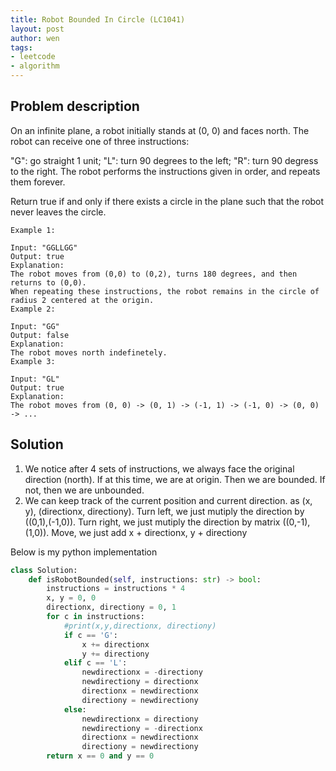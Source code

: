 ```yaml
---
title: Robot Bounded In Circle (LC1041)
layout: post
author: wen
tags:
- leetcode
- algorithm
---
```


## Problem description
On an infinite plane, a robot initially stands at (0, 0) and faces north.  The robot can receive one of three instructions:

"G": go straight 1 unit;
"L": turn 90 degrees to the left;
"R": turn 90 degress to the right.
The robot performs the instructions given in order, and repeats them forever.

Return true if and only if there exists a circle in the plane such that the robot never leaves the circle.

```
Example 1:

Input: "GGLLGG"
Output: true
Explanation: 
The robot moves from (0,0) to (0,2), turns 180 degrees, and then returns to (0,0).
When repeating these instructions, the robot remains in the circle of radius 2 centered at the origin.
Example 2:

Input: "GG"
Output: false
Explanation: 
The robot moves north indefinetely.
Example 3:

Input: "GL"
Output: true
Explanation: 
The robot moves from (0, 0) -> (0, 1) -> (-1, 1) -> (-1, 0) -> (0, 0) -> ...
```


## Solution
1. We notice after 4 sets of instructions, we always face the original direction (north). If at this time, we are at origin. Then we are bounded. If not, then we are unbounded.
2. We can keep track of the current position and current direction. as (x, y), (directionx, directiony). Turn left, we just mutiply the direction by ((0,1),(-1,0)). Turn right, we just mutiply the direction by matrix ((0,-1),(1,0)). Move, we just add x + directionx, y + directiony

Below is my python implementation

```python
class Solution:
    def isRobotBounded(self, instructions: str) -> bool:
        instructions = instructions * 4
        x, y = 0, 0
        directionx, directiony = 0, 1
        for c in instructions:
            #print(x,y,directionx, directiony)
            if c == 'G':
                x += directionx
                y += directiony
            elif c == 'L':
                newdirectionx = -directiony
                newdirectiony = directionx
                directionx = newdirectionx
                directiony = newdirectiony
            else:
                newdirectionx = directiony
                newdirectiony = -directionx
                directionx = newdirectionx
                directiony = newdirectiony
        return x == 0 and y == 0
				
```
